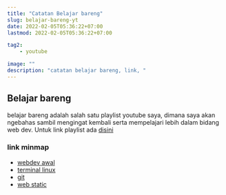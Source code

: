 ```yaml
---
title: "Catatan Belajar bareng"
slug: belajar-bareng-yt
date: 2022-02-05T05:36:22+07:00
lastmod: 2022-02-05T05:36:22+07:00

tag2:
    - youtube

image: ""
description: "catatan belajar bareng, link, "
---
```

## Belajar bareng
belajar bareng adalah salah satu playlist youtube saya, dimana saya akan ngebahas sambil mengingat kembali serta mempelajari lebih dalam bidang web dev. Untuk link playlist ada [disini](https://youtube.com/playlist?list=PLhxB5B0zFILFNQ0Uh47bj0UJu15Pq5djV)

### link minmap
- [webdev awal](https://www.mindomo.com/mindmap/e3b82c4a17a54132b7cd81cafc2f76b0)
- [terminal linux](https://www.mindomo.com/mindmap/5240135f94d140df981cfcc32fd09c66)
- [git](https://www.mindomo.com/mindmap/a5428f5affd24d9a865eb9caa8167bc3)
- [web static](https://gitmind.com/app/doc/c038370174)
